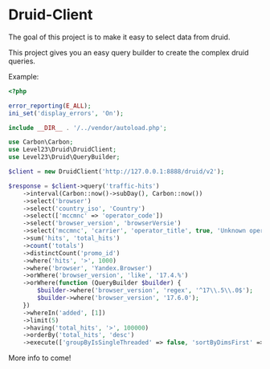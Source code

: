 # Druid-Client


The goal of this project is to make it easy to select data from druid.

This project gives you an easy query builder to create the complex druid queries.

Example:

```php
<?php

error_reporting(E_ALL);
ini_set('display_errors', 'On');

include __DIR__ . '/../vendor/autoload.php';

use Carbon\Carbon;
use Level23\Druid\DruidClient;
use Level23\Druid\QueryBuilder;

$client = new DruidClient('http://127.0.0.1:8888/druid/v2');

$response = $client->query('traffic-hits')
    ->interval(Carbon::now()->subDay(), Carbon::now())
    ->select('browser')
    ->select('country_iso', 'Country')
    ->select(['mccmnc' => 'operator_code'])
    ->select('browser_version', 'browserVersie')
    ->select('mccmnc', 'carrier', 'operator_title', true, 'Unknown operator')
    ->sum('hits', 'total_hits')
    ->count('totals')
    ->distinctCount('promo_id')
    ->where('hits', '>', 1000)
    ->where('browser', 'Yandex.Browser')
    ->orWhere('browser_version', 'like', '17.4.%')
    ->orWhere(function (QueryBuilder $builder) {
        $builder->where('browser_version', 'regex', '^17\\.5\\.0$');
        $builder->where('browser_version', '17.6.0');
    })
    ->whereIn('added', [1])
    ->limit(5)
    ->having('total_hits', '>', 100000)
    ->orderBy('total_hits', 'desc')
    ->execute(['groupByIsSingleThreaded' => false, 'sortByDimsFirst' => true]);
```

More info to come!